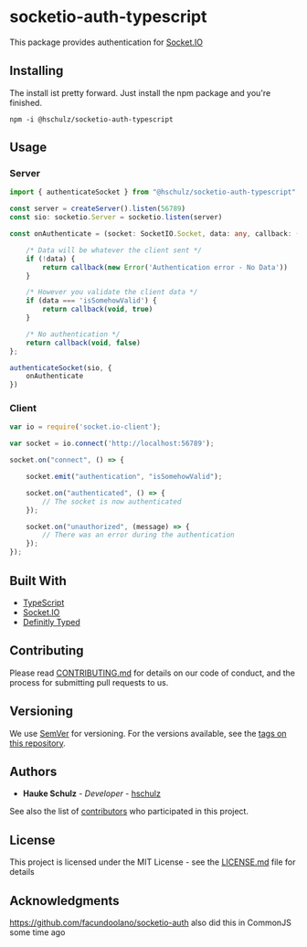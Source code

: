 # socketio-auth-typescript

This package provides authentication for [Socket.IO](https://socket.io/)

## Installing

The install ist pretty forward. Just install the npm package and you're finished.

```
npm -i @hschulz/socketio-auth-typescript
```

## Usage

### Server
```typescript
import { authenticateSocket } from "@hschulz/socketio-auth-typescript"

const server = createServer().listen(56789)
const sio: socketio.Server = socketio.listen(server)

const onAuthenticate = (socket: SocketIO.Socket, data: any, callback: (err?: Error, success?: boolean) => void) => {

    /* Data will be whatever the client sent */
    if (!data) {
        return callback(new Error('Authentication error - No Data'))
    }

    /* However you validate the client data */
    if (data === 'isSomehowValid') {
        return callback(void, true)
    }

    /* No authentication */
    return callback(void, false)
};

authenticateSocket(sio, {
    onAuthenticate
})
```

### Client

```javascript
var io = require('socket.io-client');

var socket = io.connect('http://localhost:56789');

socket.on("connect", () => {

    socket.emit("authentication", "isSomehowValid");

    socket.on("authenticated", () => {
        // The socket is now authenticated
    });

    socket.on("unauthorized", (message) => {
        // There was an error during the authentication
    });
});
```

## Built With

* [TypeScript](https://www.typescriptlang.org/)
* [Socket.IO](https://socket.io/)
* [Definitly Typed](https://github.com/DefinitelyTyped/DefinitelyTyped)

## Contributing

Please read [CONTRIBUTING.md](CONTRIBUTING.md) for details on our code of conduct, and the process for submitting pull requests to us.

## Versioning

We use [SemVer](http://semver.org/) for versioning. For the versions available, see the [tags on this repository](https://github.com/hschulz/socketio-auth-typescript/tags). 

## Authors

* **Hauke Schulz** - *Developer* - [hschulz](https://github.com/hschulz)

See also the list of [contributors](https://github.com/hschulz/socketio-auth-typescript/contributors) who participated in this project.

## License

This project is licensed under the MIT License - see the [LICENSE.md](LICENSE.md) file for details

## Acknowledgments

https://github.com/facundoolano/socketio-auth also did this in CommonJS some time ago
